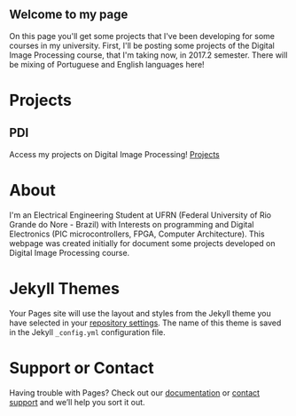 ## Welcome to my page
On this page you'll get some projects that I've been developing for some courses in my university. First, I'll be posting some projects of the Digital Image Processing course, that I'm taking now, in 2017.2 semester. There will be mixing of Portuguese and English languages here!

# Projects
## PDI 
Access my projects on Digital Image Processing!
[Projects](PDI/index.html)


# About
I'm an Electrical Engineering Student at UFRN (Federal University of Rio Grande do Nore - Brazil) with Interests on programming and Digital Electronics (PIC microcontrollers, FPGA, Computer Architecture). This webpage was created initially for document some projects developed on Digital Image Processing course.

# Jekyll Themes

Your Pages site will use the layout and styles from the Jekyll theme you have selected in your [repository settings](https://github.com/fellipe-leandro/fellipe-leandro.github.io/settings). The name of this theme is saved in the Jekyll `_config.yml` configuration file.



# Support or Contact

Having trouble with Pages? Check out our [documentation](https://help.github.com/categories/github-pages-basics/) or [contact support](https://github.com/contact) and we’ll help you sort it out.
